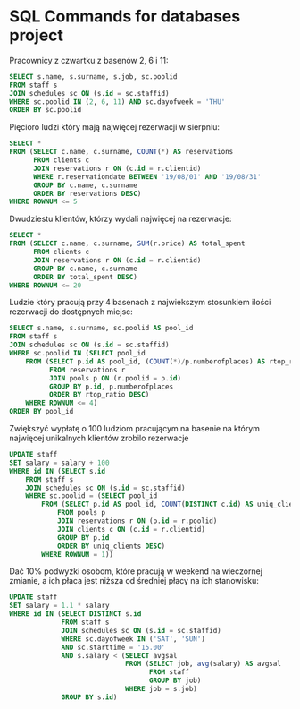 # SQL Commands for databases project

Pracownicy z czwartku z basenów 2, 6 i 11:

```SQL
SELECT s.name, s.surname, s.job, sc.poolid
FROM staff s
JOIN schedules sc ON (s.id = sc.staffid)
WHERE sc.poolid IN (2, 6, 11) AND sc.dayofweek = 'THU'
ORDER BY sc.poolid
```

Pięcioro ludzi który mają najwięcej rezerwacji w sierpniu:

```SQL
SELECT *
FROM (SELECT c.name, c.surname, COUNT(*) AS reservations
      FROM clients c
      JOIN reservations r ON (c.id = r.clientid)
      WHERE r.reservationdate BETWEEN '19/08/01' AND '19/08/31'
      GROUP BY c.name, c.surname
      ORDER BY reservations DESC)
WHERE ROWNUM <= 5
```

Dwudziestu klientów, którzy wydali najwięcej na rezerwacje:

```SQL
SELECT *
FROM (SELECT c.name, c.surname, SUM(r.price) AS total_spent
      FROM clients c
      JOIN reservations r ON (c.id = r.clientid)
      GROUP BY c.name, c.surname
      ORDER BY total_spent DESC)
WHERE ROWNUM <= 20
```

Ludzie który pracują przy 4 basenach z najwiekszym stosunkiem ilości rezerwacji do dostępnych miejsc:

```SQL
SELECT s.name, s.surname, sc.poolid AS pool_id
FROM staff s
JOIN schedules sc ON (s.id = sc.staffid)
WHERE sc.poolid IN (SELECT pool_id
    FROM (SELECT p.id AS pool_id, (COUNT(*)/p.numberofplaces) AS rtop_ratio
          FROM reservations r
          JOIN pools p ON (r.poolid = p.id)
          GROUP BY p.id, p.numberofplaces
          ORDER BY rtop_ratio DESC)
    WHERE ROWNUM <= 4)
ORDER BY pool_id
```

Zwiększyć wypłatę o 100 ludziom pracującym na basenie na którym najwięcej unikalnych klientów zrobilo rezerwacje

```SQL
UPDATE staff
SET salary = salary + 100
WHERE id IN (SELECT s.id
    FROM staff s
    JOIN schedules sc ON (s.id = sc.staffid)
    WHERE sc.poolid = (SELECT pool_id
        FROM (SELECT p.id AS pool_id, COUNT(DISTINCT c.id) AS uniq_clients
            FROM pools p
            JOIN reservations r ON (p.id = r.poolid)
            JOIN clients c ON (c.id = r.clientid)
            GROUP BY p.id
            ORDER BY uniq_clients DESC)
        WHERE ROWNUM = 1))
```

Dać 10% podwyżki osobom, które pracują w weekend na wieczornej zmianie, a ich płaca jest niższa od średniej płacy na ich stanowisku:

```SQL
UPDATE staff
SET salary = 1.1 * salary
WHERE id IN (SELECT DISTINCT s.id
             FROM staff s
             JOIN schedules sc ON (s.id = sc.staffid)
             WHERE sc.dayofweek IN ('SAT', 'SUN')
             AND sc.starttime = '15.00'
             AND s.salary < (SELECT avgsal
                             FROM (SELECT job, avg(salary) AS avgsal
                                   FROM staff
                                   GROUP BY job)
                             WHERE job = s.job)
             GROUP BY s.id)


```